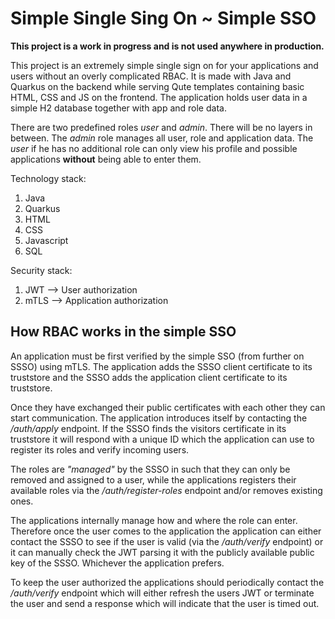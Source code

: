 # Simple Single Sing On ~ Simple SSO

**This project is a work in progress and is not used anywhere in production.**

This project is an extremely simple single sign on for your applications and
users without an overly complicated RBAC. It is made with Java and Quarkus on
the backend while serving Qute templates containing basic HTML, CSS and JS on
the frontend. The application holds user data in a simple H2 database together
with app and role data.

There are two predefined roles *user* and *admin*. There will be no layers in
between. The *admin* role manages all user, role and application data. The
*user* if he has no additional role can only view his profile and possible
applications **without** being able to enter them.

Technology stack:
1. Java
2. Quarkus
3. HTML
4. CSS
5. Javascript
6. SQL

Security stack:
1. JWT --> User authorization
2. mTLS --> Application authorization

## How RBAC works in the simple SSO

An application must be first verified by the simple SSO (from further on SSSO)
using mTLS. The application adds the SSSO client certificate to its truststore
and the SSSO adds the application client certificate to its truststore.

Once they have exchanged their public certificates with each other they can
start communication. The application introduces itself by contacting the
*/auth/apply* endpoint. If the SSSO finds the visitors certificate in its
truststore it will respond with a unique ID which the application can use to
register its roles and verify incoming users.

The roles are *"managed"* by the SSSO in such that they can only be removed and
assigned to a user, while the applications registers their available roles via
the */auth/register-roles* endpoint and/or removes existing ones.

The applications internally manage how and where the role can enter. Therefore
once the user comes to the application the application can either contact the
SSSO to see if the user is valid (via the */auth/verify* endpoint) or it can
manually check the JWT parsing it with the publicly available public key of the
SSSO. Whichever the application prefers.

To keep the user authorized the applications should periodically contact the
*/auth/verify* endpoint which will either refresh the users JWT or terminate
the user and send a response which will indicate that the user is timed out.
